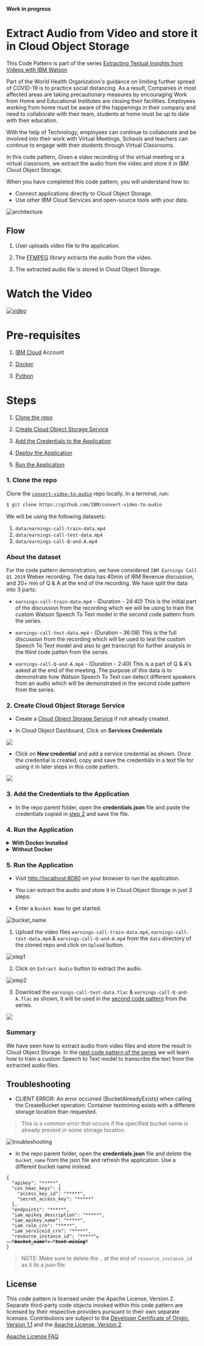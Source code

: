 **Work in progress**
# Extract Audio from Video and store it in Cloud Object Storage

This Code Pattern is part of the series [Extracting Textual Insights from Videos with IBM Watson]()

Part of the World Health Organization's guidance on limiting further spread of COVID-19 is to practice social distancing. As a result, Companies in most affected areas are taking precautionary measures by encouraging Work from Home and Educational Institutes are closing their facilities. Employees working from home must be aware of the happenings in their company and need to collaborate with their team, students at home must be up to date with their education.

With the help of Technology, employees can continue to collaborate and be involved into their work with Virtual Meetings, Schools and teachers can continue to engage with their students through Virtual Classrooms.

In this code pattern, Given a video recording of the virtual meeting or a virtual classroom, we extract the audio from the video and store it in IBM Cloud Object Storage.

When you have completed this code pattern, you will understand how to:

* Connect applications directly to Cloud Object Storage.
* Use other IBM Cloud Services and open-source tools with your data.

<!--add an image in this path-->
![architecture](doc/source/images/architecture.png)

<!--Optionally, add flow steps based on the architecture diagram-->
## Flow

1. User uploads video file to the application.

2. The [FFMPEG](https://www.ffmpeg.org/) library extracts the audio from the video.

3. The extracted audio file is stored in Cloud Object Storage.

<!--Optionally, update this section when the video is created-->
# Watch the Video

[![video](https://img.youtube.com/vi/zbhDULZGJEE/0.jpg)](https://www.youtube.com/watch?v=zbhDULZGJEE)

# Pre-requisites

1. [IBM Cloud](https://cloud.ibm.com) Account

2. [Docker](https://www.docker.com/products/docker-desktop)

3. [Python](https://www.python.org/downloads/release/python-365/)

# Steps

1. [Clone the repo](#1-clone-the-repo)

2. [Create Cloud Object Storage Service](#2-create-cloud-object-storage-service)

3. [Add the Credentials to the Application](#3-add-the-credentials-to-the-application)

4. [Deploy the Application](#4-deploy-the-application)

5. [Run the Application](#5-run-the-application)


### 1. Clone the repo

Clone the [`convert-video-to-audio`](https://github.com/IBM/convert-video-to-audio) repo locally. In a terminal, run:

```bash
$ git clone https://github.com/IBM/convert-video-to-audio
```

We will be using the following datasets:

1. `data/earnings-call-train-data.mp4`
2. `data/earnings-call-test-data.mp4`
3. `data/earnings-call-Q-and-A.mp4`

### About the dataset

For the code pattern demonstration, we have considered `IBM Earnings Call Q1 2019` Webex recording. The data has 40min of IBM Revenue discussion, and 20+ min of Q & A at the end of the recording. We have split the data into 3 parts:

- `earnings-call-train-data.mp4` - (Duration - 24:40)
This is the initial part of the discussion from the recording which we will be using to train the custom Watson Speech To Text model in the second code pattern from the series.

- `earnings-call-test-data.mp4` - (Duration - 36:08)
This is the full discussion from the recording which will be used to test the custom Speech To Text model and also to get transcript for further analysis in the third code patten from the series.

- `earnings-call-Q-and-A.mp4` - (Duration - 2:40)
This is a part of Q & A's asked at the end of the meeting. The purpose of this data is to demonstrate how Watson Speech To Text can detect different speakers from an audio which will be demonstrated in the second code pattern from the series.

### 2. Create Cloud Object Storage Service

- Create a [Cloud Object Storage Service](https://cloud.ibm.com/catalog/services/cloud-object-storage) if not already created.

- In Cloud Object Dashboard, Click on **Services Credentials**

![](doc/source/images/service-credentials.png)

- Click on **New credential** and add a service credential as shown. Once the credential is created, copy and save the credentials in a text file for using it in later steps in this code pattern.

![](doc/source/images/create-cos-credentials.gif)

### 3. Add the Credentials to the Application

- In the repo parent folder, open the **credentials.json** file and paste the credentials copied in [step 2](#2-create-cloud-object-storage-service) and save the file.

### 4. Run the Application

<details><summary><b>With Docker Installed</b></summary>

- change directory to repo parent folder :
    
```bash
$ cd convert-video-to-audio/
```

- Build the **Dockerfile** as follows :

```bash
$ docker image build -t convert-video-to-audio .
```

- once the dockerfile is built run the dockerfile as follows :

```bash
$ docker run -p 8080:8080 convert-video-to-audio
```

- The Application will be available on <http://localhost:8080>

</details>

<details><summary><b>Without Docker </b></summary>

- Install the **FFMPEG** library.

For Mac users run the following command:

```bash
$ brew install ffmpeg
```

Other platform users can refer to the [ffmpeg documentation](https://www.ffmpeg.org/download.html) to install the library.

- Install the python libraries as follows:

    - change directory to repo parent folder
    
    ```bash
    $ cd convert-video-to-audio/
    ```

    - use `python pip` to install the libraries

    ```bash
    $ pip install -r requirements.txt
    ```

- Finally run the application as follows:

```bash
$ python app.py
```

- The Application will be available on <http://localhost:8080>

</details>

### 5. Run the Application

- Visit  <http://localhost:8080> on your browser to run the application.

- You can extract the audio and store it in Cloud Object Storage in just 3 steps:

- Enter a `Bucket Name` to get started.

![bucket_name](doc/source/images/bucket-name.png)

1. Upload the video files `earnings-call-train-data.mp4`, `earnings-call-test-data.mp4` & `earnings-call-Q-and-A.mp4` from the `data` directory of the cloned repo and click on `Upload` button.

![step1](doc/source/images/step1.gif)

2. Click on `Extract Audio` button to extract the audio.

![step2](doc/source/images/step2.gif)

3. Download the `earnings-call-test-data.flac` & `earnings-call-Q-and-A.flac` as shown, it will be used in the [second code pattern](https://github.com/IBM/build-custom-stt-model-with-diarization) from the series.

![](doc/source/images/download-data.gif)

### Summary

We have seen how to extract audio from video files and store the result in Cloud Object Storage. In the [next code pattern of the series](https://github.com/IBM/build-custom-stt-model-with-diarization) we will learn how to train a custom Speech to Text model to transcribe the text from the extracted audio files.

## Troubleshooting

- CLIENT ERROR: An error occurred (BucketAlreadyExists) when calling the CreateBucket operation: Container textmining exists with a different storage location than requested.

>This is a common error that occurs if the specified bucket name is already present in some storage location.

![troubleshooting](doc/source/images/troubleshooting.png)

- In the repo parent folder, open the **credentials.json** file and delete the `bucket_name` from the json file and refresh the application. Use a different bucket name instead.

<pre><code>{
  "apikey": "*****",
  "cos_hmac_keys": {
    "access_key_id": "*****",
    "secret_access_key": "*****"
  },
  "endpoints": "*****",
  "iam_apikey_description": "*****",
  "iam_apikey_name": "*****",
  "iam_role_crn": "*****",
  "iam_serviceid_crn": "*****",
  "resource_instance_id": "*****"<b><i><s>,
  "bucket_name": "text-mining"</s></i></b>
}
</code></pre>

>NOTE: Make sure to delete the `,` at the end of `resource_instance_id` as it its a json file.

<!-- keep this -->
## License

This code pattern is licensed under the Apache License, Version 2. Separate third-party code objects invoked within this code pattern are licensed by their respective providers pursuant to their own separate licenses. Contributions are subject to the [Developer Certificate of Origin, Version 1.1](https://developercertificate.org/) and the [Apache License, Version 2](https://www.apache.org/licenses/LICENSE-2.0.txt).

[Apache License FAQ](https://www.apache.org/foundation/license-faq.html#WhatDoesItMEAN)
